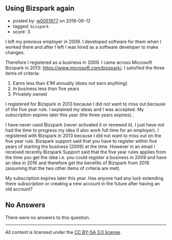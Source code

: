 ## Using Bizspark again

- posted by: [w0051977](https://stackexchange.com/users/901362/w0051977) on 2016-06-12
- tagged: `bizspark`
- score: 3

I left my previous employer in 2009.  I developed software for them when I worked there and after I left I was hired as a software developer to make changes.

Therefore I registered as a business in 2009.  I came across Microsoft Bizspark in 2013: https://www.microsoft.com/bizspark/.  I satisfied the three items of criteria:

 1. Earns less than £1M annually (does not earn anything) 
 2. In business less than five years 
 3. Privately owned

I registered for Bizspark in 2013 because I did not want to miss out because of the five year rule.  I explained my ideas and I was accepted.  My subscription expires later this year (the three years expires)..

I have never used Bizspark (never activated it or renewed it).  I just have not had the time to progress my idea (I also work full time for an employer).  I registered with Bizspark in 2013 because I did not want to miss out on the five year rule.  Bizspark support said that you have to register within five years of starting the business (2009) at the time. However in an email I received recently Bizspark Support said that the five year rules applies from the time you get the idea i.e. you could register a business in 2009 and have an idea in 2016 and therefore get the benefits of Bizspark from 2016 (assuming that the two other items of criteria are met).

My subscription expires later this year.  Has anyone had any luck extending there subscription or creating a new account in the future after having an old account?

## No Answers

There were no answers to this question.


---

All content is licensed under the [CC BY-SA 3.0 license](https://creativecommons.org/licenses/by-sa/3.0/).
